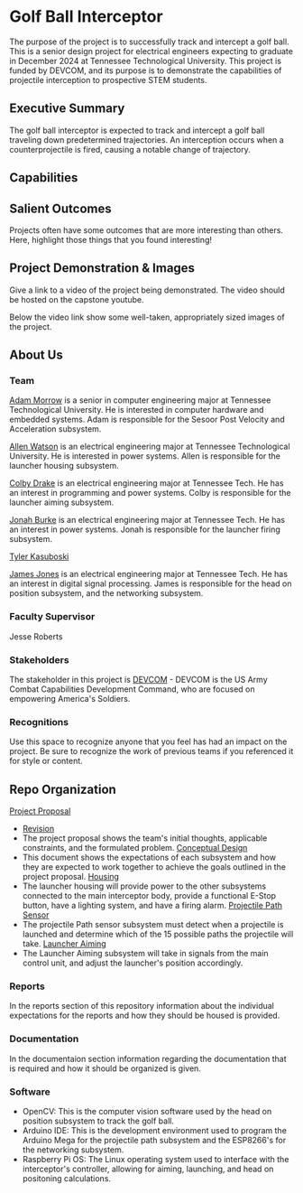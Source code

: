 # Golf Ball Interceptor

The purpose of the project is to successfully track and intercept a golf ball. This is a senior design project for electrical engineers expecting to graduate in December 2024 at Tennessee Technological University. This project is funded by DEVCOM, and its purpose is to demonstrate the capabilities of projectile interception to prospective STEM students.

## Executive Summary

The golf ball interceptor is expected to track and intercept a golf ball traveling down predetermined trajectories. An interception occurs when a counterprojectile is fired, causing a notable change of trajectory. 


## Capabilities



## Salient Outcomes

Projects often have some outcomes that are more interesting than others. Here, highlight those things that you found interesting!


## Project Demonstration & Images

Give a link to a video of the project being demonstrated. The video should be hosted on the capstone youtube.

Below the video link show some well-taken, appropriately sized images of the project.


## About Us

### Team

[Adam Morrow][def1] is a senior in computer engineering major at Tennessee Technological University. He is interested in computer hardware and embedded systems. Adam is responsible for the Sesoor Post Velocity and Acceleration subsystem.

[Allen Watson][def2] is an electrical engineering major at Tennessee Technological University. He is interested in power systems. Allen is responsible for the launcher housing subsystem. 

[Colby Drake][def3] is an electrical engineering major at Tennessee Tech. He has an interest in programming and power systems. Colby is responsible for the launcher aiming subsystem.

[Jonah Burke][def4] is an electrical engineering major at Tennessee Tech. He has an interest in power systems. Jonah is responsible for the launcher firing subsystem.

[Tyler Kasuboski][def5]

[James Jones][def6] is an electrical engineering major at Tennessee Tech. He has an interest in digital signal processing. James is responsible for the head on position subsystem, and the networking subsystem.

### Faculty Supervisor

Jesse Roberts

### Stakeholders

The stakeholder in this project is [DEVCOM][def7] - DEVCOM is the US Army Combat Capabilities Development Command, who are focused on empowering America's Soldiers.

### Recognitions

Use this space to recognize anyone that you feel has had an impact on the project. Be sure to recognize the work of previous teams if you referenced it for style or content. 

## Repo Organization

[Project Proposal](https://github.com/JTJones73/Capstone2024-Team2/blob/main/Reports/Capstone%20Team%20Two%20Project%20Proposal.pdf)
  * [Revision](https://github.com/JTJones73/Capstone2024-Team2/blob/main/Reports/Project%20Proposal%20Revised-%20Correct%20Template.pdf)
  * The project proposal shows the team's initial thoughts, applicable constraints, and the formulated problem.
[Conceptual Design](https://github.com/JTJones73/Capstone2024-Team2/blob/main/Reports/Capstone%20Team%20Two%20Conceptual%20Design.pdf)
  * This document shows the expectations of each subsystem and how they are expected to work together to achieve the goals outlined in the project proposal.
[Housing](https://github.com/JTJones73/Capstone2024-Team2/blob/main/Documentation/Signoffs/Housing.md)
  * The launcher housing will provide power to the other subsystems connected to the main interceptor body, provide a functional E-Stop button, have a lighting system, and have a firing alarm.
[Projectile Path Sensor](https://github.com/JTJones73/Capstone2024-Team2/blob/main/Documentation/Signoffs/ProjectilePathSensor.md)
  * The projectile Path sensor subsystem must detect when a projectile is launched and determine which of the 15 possible paths the projectile will take.
[Launcher Aiming](https://github.com/JTJones73/Capstone2024-Team2/blob/main/Documentation/Signoffs/launcher-aiming-signoff.md)
  * The Launcher Aiming subsystem will take in signals from the main control unit, and adjust the launcher's position accordingly.
### Reports

In the reports section of this repository information about the individual expectations for the reports and how they should be housed is provided.

### Documentation

In the documentaion section information regarding the documentation that is required and how it should be organized is given.

### Software

* OpenCV: This is the computer vision software used by the head on position subsystem to track the golf ball.
* Arduino IDE: This is the development  environment used to program the Arduino Mega for the projectile path subsystem and the ESP8266's for the networking subsystem.
* Raspberry Pi OS: The Linux operating system used to interface with the interceptor's controller, allowing for aiming, launching, and head on positoning calculations.


[def1]: https://www.linkedin.com/in/adam-morrow-7449a7238/
[def2]: https://www.linkedin.com/feed/
[def3]:https://www.linkedin.com/in/colby-drake-16379b1b9/
[def4]:https://www.linkedin.com/in/jonah-burke-a169a21a1/
[def5]:https://www.linkedin.com/in/tyler-kasuboski/
[def6]:https://www.linkedin.com/in/jtjones73/
[def7]: https://devcom.army.mil
